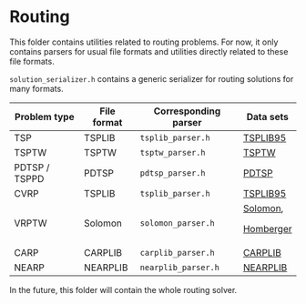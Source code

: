 # Routing

This folder contains utilities related to routing problems. For now, it only
contains parsers for usual file formats and utilities directly related to these
file formats.

`solution_serializer.h` contains a generic serializer for routing solutions for
many formats.

| Problem type  | File format | Corresponding parser | Data sets              |
| ------------- | ----------- | -------------------- | ---------------------- |
| TSP           | TSPLIB      | `tsplib_parser.h`    | [TSPLIB95][tsplib95]   |
| TSPTW         | TSPTW       | `tsptw_parser.h`     | [TSPTW][tsptw]         |
| PDTSP / TSPPD | PDTSP       | `pdtsp_parser.h`     | [PDTSP][pdtsp]         |
| CVRP          | TSPLIB      | `tsplib_parser.h`    | [TSPLIB95][tsplib95]   |
| VRPTW         | Solomon     | `solomon_parser.h`   | [Solomon][solomon], <p> [Homberger][homberger] |
| CARP          | CARPLIB     | `carplib_parser.h`   | [CARPLIB][carplib]     |
| NEARP         | NEARPLIB    | `nearplib_parser.h`  | [NEARPLIB][nearplib]   |

In the future, this folder will contain the whole routing solver.

[tsplib95]: http://www.iwr.uni-heidelberg.de/groups/comopt/software/TSPLIB95/DOC.PS
[tsptw]: https://homepages.dcc.ufmg.br/~rfsilva/tsptw/
[solomon]: https://www.sintef.no/projectweb/top/vrptw/solomon-benchmark/
[homberger]: https://www.sintef.no/projectweb/top/vrptw/homberger-benchmark/
[pdtsp]: https://web.archive.org/web/20080318001744/http://www.diku.dk/~sropke/
[nearplib]: https://www.sintef.no/projectweb/top/nearp/
[carplib]: https://www.uv.es/belengue/carp.html
